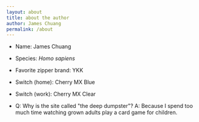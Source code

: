 ```yaml
---
layout: about
title: about the author
author: James Chuang
permalink: /about
---
```


- Name: James Chuang
- Species: *Homo sapiens*
- Favorite zipper brand: YKK
- Switch (home): Cherry MX Blue
- Switch (work): Cherry MX Clear

- Q: Why is the site called "the deep dumpster"?
A: Because I spend too much time watching grown adults play a card game for children.
